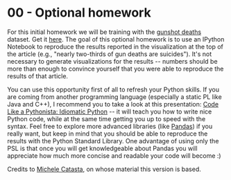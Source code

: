 # 00 - Optional homework

For this initial homework we will be training with the [gunshot deaths](http://fivethirtyeight.com/features/gun-deaths/)
dataset. Get it [here](https://github.com/fivethirtyeight/guns-data/blob/master/interactive_data.csv). The goal of this optional homework is to use an IPython Notebook to reproduce
the results reported in the visualization at the top of the article (e.g., "nearly two-thirds of gun deaths are suicides").
It's not necessary to generate visualizations for the results -- numbers should be more than enough to convince yourself that you 
were able to reproduce the results of that article.

You can use this opportunity first of all to refresh your Python skills. If you are coming from another programming language
(especially a static PL like Java and C++), I recommend you to take a look at this presentation:
[Code Like a Pythonista: Idiomatic Python](http://www.omahapython.org/IdiomaticPython.html) -- it will teach
you how to write nice Python code, while at the same time getting you up to speed with the syntax.
Feel free to explore more advanced libraries (like [Pandas](http://pandas.pydata.org/)) if you really want, but keep in mind that you
should be able to reproduce the results with the Python Standard Library.
One advantage of using only the PSL is that once you will get knowledgeable about Pandas you will appreciate how much more concise
and readable your code will become :)

Credits to [Michele Catasta](https://github.com/pirroh), on whose material this version is based.
